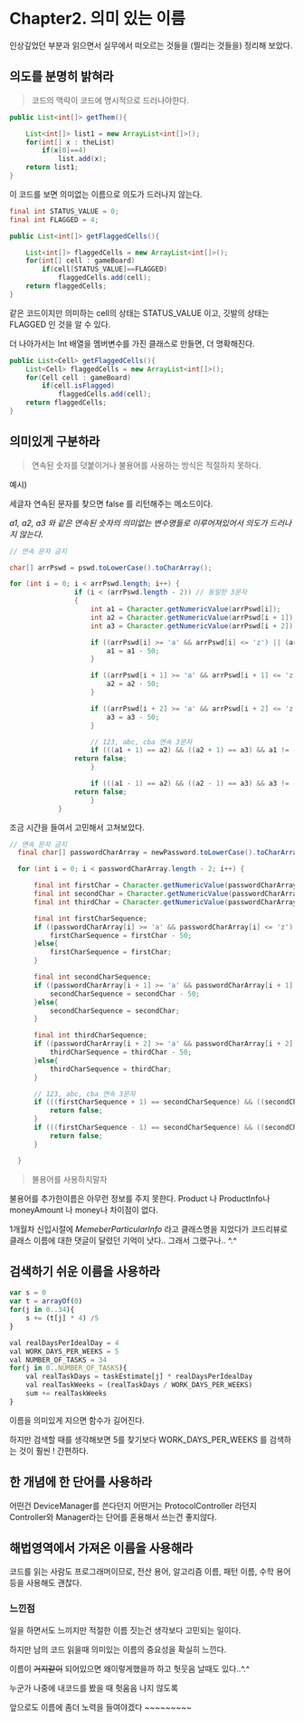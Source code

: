 # Chapter2. 의미 있는 이름

인상깊었던 부분과 읽으면서 실무에서 떠오르는 것들을 (찔리는 것들을) 정리해 보았다.

## 의도를 분명히 밝혀라

> 코드의 맥락이 코드에 명시적으로 드러나야한다.


```java
public List<int[]> getThem(){

    List<int[]> list1 = new ArrayList<int[]>();
    for(int[] x : theList)
    	if(x[0]==4)
    		list.add(x);
    return list1;
}
```

이 코드를 보면 의미없는 이름으로 의도가 드러나지 않는다.

```java
final int STATUS_VALUE = 0;
final int FLAGGED = 4; 

public List<int[]> getFlaggedCells(){

    List<int[]> flaggedCells = new ArrayList<int[]>();
    for(int[] cell : gameBoard)
    	if(cell[STATUS_VALUE]==FLAGGED)
    		flaggedCells.add(cell);
    return flaggedCells;
}
```

같은 코드이지만 의미하는 cell의 상태는 STATUS_VALUE 이고, 깃발의 상태는 FLAGGED 인 것을 알 수 있다.

더 나아가서는 Int 배열을 멤버변수를 가진 클래스로 만들면, 더 명확해진다. 

```java
public List<Cell> getFlaggedCells(){
    List<Cell> flaggedCells = new ArrayList<int[]>();
    for(Cell cell : gameBoard)
    	if(cell.isFlagged)
    		flaggedCells.add(cell);
    return flaggedCells;
}
```

## 의미있게 구분하라

> 연속된 숫자를 덧붙이거나 불용어를 사용하는 방식은 적절하지 못하다.

예시)

세글자 연속된 문자를 찾으면 false 를 리턴해주는 메소드이다. 

*a1, a2, a3 와 같은 연속된 숫자의 의미없는 변수명들로 이루어져있어서 의도가 드러나지 않는다.*

```java
// 연속 문자 금지

char[] arrPswd = pswd.toLowerCase().toCharArray();

for (int i = 0; i < arrPswd.length; i++) {
				if (i < (arrPswd.length - 2)) // 동일한 3문자
				{
					int a1 = Character.getNumericValue(arrPswd[i]);
					int a2 = Character.getNumericValue(arrPswd[i + 1]);
					int a3 = Character.getNumericValue(arrPswd[i + 2]);

					if ((arrPswd[i] >= 'a' && arrPswd[i] <= 'z') || (arrPswd[i] >= 'A' && arrPswd[i] <= 'Z')) {
						a1 = a1 - 50;
					}

					if ((arrPswd[i + 1] >= 'a' && arrPswd[i + 1] <= 'z') || (arrPswd[i + 1] >= 'A' && arrPswd[i + 1] <= 'Z')) {
						a2 = a2 - 50;
					}

					if ((arrPswd[i + 2] >= 'a' && arrPswd[i + 2] <= 'z') || (arrPswd[i + 2] >= 'A' && arrPswd[i + 2] <= 'Z')) {
						a3 = a3 - 50;
					}

					// 123, abc, cba 연속 3문자
					if (((a1 + 1) == a2) && ((a2 + 1) == a3) && a1 != -1){
                return false;
					}

					if (((a1 - 1) == a2) && ((a2 - 1) == a3) && a3 != -1){
                return false;
					}
			}
```

조금 시간을 들여서 고민해서 고쳐보았다.

```java
// 연속 문자 금지
  final char[] passwordCharArray = newPassword.toLowerCase().toCharArray();

  for (int i = 0; i < passwordCharArray.length - 2; i++) {

      final int firstChar = Character.getNumericValue(passwordCharArray[i]);
      final int secondChar = Character.getNumericValue(passwordCharArray[i + 1]);
      final int thirdChar = Character.getNumericValue(passwordCharArray[i + 2]);

      final int firstCharSequence;
      if ((passwordCharArray[i] >= 'a' && passwordCharArray[i] <= 'z') || (passwordCharArray[i] >= 'A' && passwordCharArray[i] <= 'Z')) {
          firstCharSequence = firstChar - 50;
      }else{
          firstCharSequence = firstChar;
      }

      final int secondCharSequence;
      if ((passwordCharArray[i + 1] >= 'a' && passwordCharArray[i + 1] <= 'z') || (passwordCharArray[i + 1] >= 'A' && passwordCharArray[i + 1] <= 'Z')) {
          secondCharSequence = secondChar - 50;
      }else{
          secondCharSequence = secondChar;
      }

      final int thirdCharSequence;
      if ((passwordCharArray[i + 2] >= 'a' && passwordCharArray[i + 2] <= 'z') || (passwordCharArray[i + 2] >= 'A' && passwordCharArray[i + 2] <= 'Z')) {
          thirdCharSequence = thirdChar - 50;
      }else{
          thirdCharSequence = thirdChar;
      }

      // 123, abc, cba 연속 3문자
      if (((firstCharSequence + 1) == secondCharSequence) && ((secondCharSequence + 1) == thirdCharSequence) && firstCharSequence != -1) {
          return false;
      }
      if (((firstCharSequence - 1) == secondCharSequence) && ((secondCharSequence - 1) == thirdCharSequence) && thirdCharSequence != -1) {
          return false;
      }

  }
```

> 불용어를 사용하지말자

불용어를 추가한이름은 아무런 정보를 주지 못한다. Product 나 ProductInfo나 moneyAmount 나 money나 차이점이 없다. 

1개월차 신입시절에 *MemeberParticularInfo* 라고 클래스명을 지었다가 코드리뷰로 클래스 이름에 대한 댓글이 달렸던 기억이 낫다.. 그래서 그랬구나.. ^.^ 

## 검색하기 쉬운 이름을 사용하라

```jsx
var s = 0
var t = arrayOf(0)
for(j in 0..34){
    s += (t[j] * 4) /5
}
```

```jsx
val realDaysPerIdealDay = 4
val WORK_DAYS_PER_WEEKS = 5
val NUMBER_OF_TASKS = 34
for(j in 0..NUMBER_OF_TASKS){
    val realTaskDays = taskEstimate[j] * realDaysPerIdealDay
    val realTaskWeeks = (realTaskDays / WORK_DAYS_PER_WEEKS)
    sum += realTaskWeeks
}
```

이름을 의미있게 지으면 함수가 길어진다. 

하지만 검색할 때를 생각해보면 5를  찾기보다 WORK_DAYS_PER_WEEKS 를 검색하는 것이 훨씬 ! 간편하다.

## **한 개념에 한 단어를 사용하라**

어떤건 DeviceManager를 쓴다던지 어떤거는 ProtocolController 라던지 Controller와 Manager라는 단어를 혼용해서 쓰는건 좋지않다.

## 해법영역에서 가져온 이름을 사용해라

코드를 읽는 사람도 프로그래머이므로, 전산 용어, 알고리즘 이름, 패턴 이름, 수학 용어 등을 사용해도 괜찮다. 

### 느낀점

일을 하면서도 느끼지만 적절한 이름 짓는건 생각보다 고민되는 일이다. 

하지만 남의 코드 읽을때 의미있는 이름의 중요성을 확실히 느낀다. 

이름이 ~~거지같이~~ 되어있으면 왜이렇게했을까 하고 헛웃음 날때도 있다..^.^

누군가 나중에 내코드를 봤을 때 헛움음 나지 않도록 

앞으로도 이름에 좀더 노력을 들여야겠다 ~~~~~~~~~